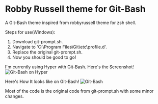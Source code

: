 # Robby Russell theme for Git-Bash
A Git-Bash theme inspired from robbyrussell theme for zsh shell.

Steps for use(Windows):
1. Download git-prompt.sh.
2. Navigate to 'C:\Program Files\Git\etc\profile.d'.
3. Replace the original git-prompt.sh.
4. Now you should be good to go!

I'm currently using Hyper with Git-Bash. Here's the Screenshot!
![Git-Bash on Hyper](https://drive.google.com/uc?authuser=0&id=1qcBAKSvLJXKHd65IlKTndMjOX9SgRJZx&export=download)

Here's How It looks like on Git-Bash!
![Git-Bash](https://drive.google.com/uc?authuser=0&id=1ASbB3stYRKQqg4jyChcgNN-Il1QSbEqU&export=download)

Most of the code is the original code from git-prompt.sh with some minor changes.
